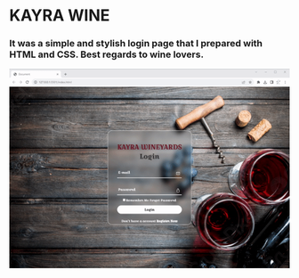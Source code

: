 # KAYRA WINE 

<h3> It was a simple and stylish login page that I prepared with HTML and CSS. Best regards to wine lovers. </h3>

![](kayra_wine.gif)
